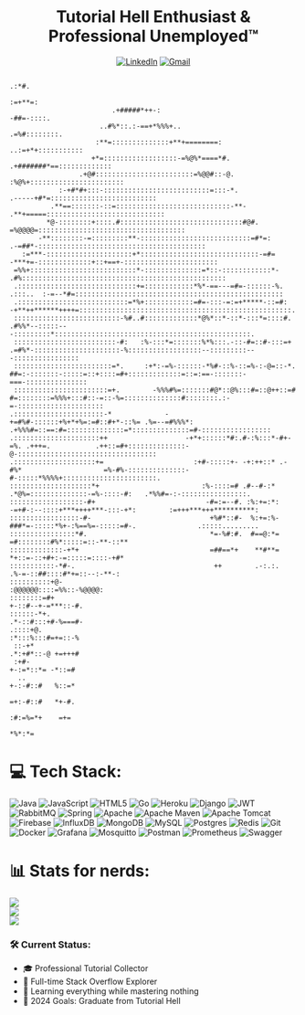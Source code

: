 <h1 align="center"> Tutorial Hell Enthusiast & Professional Unemployed™ </h1>
<div align="center">
  
[![LinkedIn](https://img.shields.io/badge/linkedin-%230077B5.svg?style=for-the-badge&logo=linkedin&logoColor=white)](https://linkedin.com/in/enes-alp-aslan)
[![Gmail](https://img.shields.io/badge/Gmail-D14836?style=for-the-badge&logo=gmail&logoColor=white)](mailto:eaaslan@gmail.com)

</div>

```
                                                                                                                                                 .:*#.
                                                                                                                                              :=+**=: 
                         .+#####*++-:                                                                                                       -##=-::::.
                      ..#%*::.:-==+*%%%+..                                                                                               .=%#::::::::.
                     :**=::::::::::::::+**+========:                                                                                ..:=+*+:::::::::::
                    +*=::::::::::::::::::-=%@%*====*#.                                                                       .+#######*==:::::::::::::
                 .+@#::::::::::::::::::::::::=%@@#::-@.                                                                   :%@%+:::::::::::::::::::::::
            :-+#*#+:::-::::::::::::::::::::::::::=:::-*.                                                          .-----+#*=::::::::::::::::::::::::::
          .**==:::::::-::=::::::::::::::::::::::::::::-**-                                                      .**+=====:::::::::::::::::::::::::::::
         *@-::::::::+::::.#::::::::::::::::::::::::::::::#@#.                                              =%@@@@=::::::::::::::::::::::::::::::::::::
       -**::::::::-=:::::::::**-:::::::::::::::::::::::::::=#*=:                                      .-=##*-:::::::::::::::::::::::::::::::::::::::::
   :=***-:::::::::::::::::::::+*:::::::::::::::::::::::::::::-=#=                                  -***+=-:::::::::::::+::+==+-:::::::::::::::::::::::
 =%%+::::::::::::::::::::::::::*-::::::::::::::=*::-::::::::::::*-                               .#%::::::::::::::::::::::::::::::::::::::::::::::::::
 .:::::::::::::::::::::::::::::+=::::::::::::*%*-==---=#=-::::::-%.                .:::..  :-=--*#=:::::::::::::::::::::::::::::::::::::::::::::::::::
 .:::::::::::::::::::::::::::=*%+::::::::::::=#=-:::-=:=+*****-::=#:            -+**++******++++=::::::::::::::::::::::::::::::::::::::::::::::::::::.
 ::::::::::::::::::::::::::-%#..#:::::::::::::*@%*::*-::*-:::*=::::#.       .#%%*--:::::---:::::::::*::::::::::::::::::::::::::::::::::::::::::::::::.
 :::::::::::::::::::::::::-#:   :%-:::*=:::::::%*%:::.-::-#=::#-:::=+   .=#%*-:::::::::::::::::::::-%::::::::::::::::::--:::::::::---:::::::::::::::: 
 ::::::::::::::::::::::::=*.     :+*:-=%-::::::-*%#-::%-::=%-:-@=::-*.  ##=:-:::::::-:::::=::+::::=#+:::::::::::::=::=:==-:::::::-===-::::::::::::::: 
 :::::::::::::::::::::::=+.        -%%%#%=:::::::#@*::@%:::#=::@++::=#  #=::::::::=%%%+:::#::-=::-%=::::::::::::::#::::::::.:-=-::::::::::::::::::::: 
.::::::::::::::::::::::-*             -+=#%#-::::::+%+*+%=:=#::#+*-::%= .%=--=#%%%*: .+%%%#=::==:#=::::::::::::::=*::::::::::::::=#-::::::::::::::::: 
.:::::::::::::::::::::++                   -+*+::::::*#:.#-:%:::*-#+-=%. .+++=.           .++::=#+::::::::::::::-@-:::::::::::::::::::::::::::::::::: 
.::::::::::::::::::::+=                      :+#-:::::+- -+:++::* .-#%*                    =%-#%-::::::::::::::-#-:::::*%%%%+:::::::::::::::::::::::. 
::::::::::::::::::::*+                         :%-::::=# .#--#-:*                         .*@%=::::::::::::::-=%-::::-#:   .*%%#=-:-::::::::::::::::. 
::::::::::::::::::-#+                           -#=:=--#. :%:+=:*:                      -=+#-:--::::+***++++***-:::-+*:        :=+++***+++**********: 
:::::::::::::::::-#-                             +%#*::#-  %:+=:%-                     ###*=-:::::*%+-:%==%=-:::::=#-.               .:::::.........  
::::::::::::::::*#.                              *=-%#:#.  #==@:*=                    =#::::::::#%*:::::=::-**-::**                                   
:::::::::::::-+*+                                =##==*+    **#**=                    *+::=-::+#+:-=:::::=::::-+#*                                    
:::::::::::-*#-.                                  ++        .-:.:.                    .%-=-::##::::#*+=::--:-**-:                                     
::::::::::+@-                                                                          :@@@@@@::::=%%::-%@@@@:                                        
::::::::=#+                                                                             +-::#--+-=***::-#.                                            
::::::-*+.                                                                             .*-::#:::+#-%===#-                                             
.::::+@.                                                                               :*:::%:::#=+=::-%                                              
 ::-+*                                                                                 .*:+#*::-@ +=+++#                                              
 :+#-                                                                                   +-:=*::*= -*::=#                                              
  ..                                                                                    +-:-#::#   %::=*                                              
                                                                                        =+:-#::#   *+-#.                                              
                                                                                        :#:=%=*+    =+=                                               
                                                                                         *%*:*=                            
```

# 💻 Tech Stack:
![Java](https://img.shields.io/badge/java-%23ED8B00.svg?style=for-the-badge&logo=openjdk&logoColor=white) ![JavaScript](https://img.shields.io/badge/javascript-%23323330.svg?style=for-the-badge&logo=javascript&logoColor=%23F7DF1E) ![HTML5](https://img.shields.io/badge/html5-%23E34F26.svg?style=for-the-badge&logo=html5&logoColor=white) ![Go](https://img.shields.io/badge/go-%2300ADD8.svg?style=for-the-badge&logo=go&logoColor=white) ![Heroku](https://img.shields.io/badge/heroku-%23430098.svg?style=for-the-badge&logo=heroku&logoColor=white) ![Django](https://img.shields.io/badge/django-%23092E20.svg?style=for-the-badge&logo=django&logoColor=white) ![JWT](https://img.shields.io/badge/JWT-black?style=for-the-badge&logo=JSON%20web%20tokens) ![RabbitMQ](https://img.shields.io/badge/rabbitmq-FF6600?style=for-the-badge&logo=rabbitmq&logoColor=white) ![Spring](https://img.shields.io/badge/spring-%236DB33F.svg?style=for-the-badge&logo=spring&logoColor=white) ![Apache](https://img.shields.io/badge/apache-%23D42029.svg?style=for-the-badge&logo=apache&logoColor=white) ![Apache Maven](https://img.shields.io/badge/Apache%20Maven-C71A36?style=for-the-badge&logo=Apache%20Maven&logoColor=white) ![Apache Tomcat](https://img.shields.io/badge/apache%20tomcat-%23F8DC75.svg?style=for-the-badge&logo=apache-tomcat&logoColor=black) ![Firebase](https://img.shields.io/badge/firebase-a08021?style=for-the-badge&logo=firebase&logoColor=ffcd34) ![InfluxDB](https://img.shields.io/badge/InfluxDB-22ADF6?style=for-the-badge&logo=InfluxDB&logoColor=white) ![MongoDB](https://img.shields.io/badge/MongoDB-%234ea94b.svg?style=for-the-badge&logo=mongodb&logoColor=white) ![MySQL](https://img.shields.io/badge/mysql-4479A1.svg?style=for-the-badge&logo=mysql&logoColor=white) ![Postgres](https://img.shields.io/badge/postgres-%23316192.svg?style=for-the-badge&logo=postgresql&logoColor=white) ![Redis](https://img.shields.io/badge/redis-%23DD0031.svg?style=for-the-badge&logo=redis&logoColor=white) ![Git](https://img.shields.io/badge/git-%23F05033.svg?style=for-the-badge&logo=git&logoColor=white) ![Docker](https://img.shields.io/badge/docker-%230db7ed.svg?style=for-the-badge&logo=docker&logoColor=white) ![Grafana](https://img.shields.io/badge/grafana-%23F46800.svg?style=for-the-badge&logo=grafana&logoColor=white) ![Mosquitto](https://img.shields.io/badge/mosquitto-%233C5280.svg?style=for-the-badge&logo=eclipsemosquitto&logoColor=white) ![Postman](https://img.shields.io/badge/Postman-FF6C37?style=for-the-badge&logo=postman&logoColor=white) ![Prometheus](https://img.shields.io/badge/Prometheus-E6522C?style=for-the-badge&logo=Prometheus&logoColor=white) ![Swagger](https://img.shields.io/badge/-Swagger-%23Clojure?style=for-the-badge&logo=swagger&logoColor=white)

# 📊 Stats for nerds:
![](https://github-readme-stats.vercel.app/api?username=eaaslan&theme=dark&hide_border=false&include_all_commits=true&count_private=true)<br/>
![](https://github-readme-streak-stats.herokuapp.com/?user=eaaslan&theme=dark&hide_border=false)<br/>
![](https://github-readme-stats.vercel.app/api/top-langs/?username=eaaslan&theme=dark&hide_border=false&include_all_commits=true&count_private=true&layout=compact)

### 🛠️ Current Status:
- 🎓 Professional Tutorial Collector
- 💼 Full-time Stack Overflow Explorer
- 🌱 Learning everything while mastering nothing
- 🎯 2024 Goals: Graduate from Tutorial Hell



